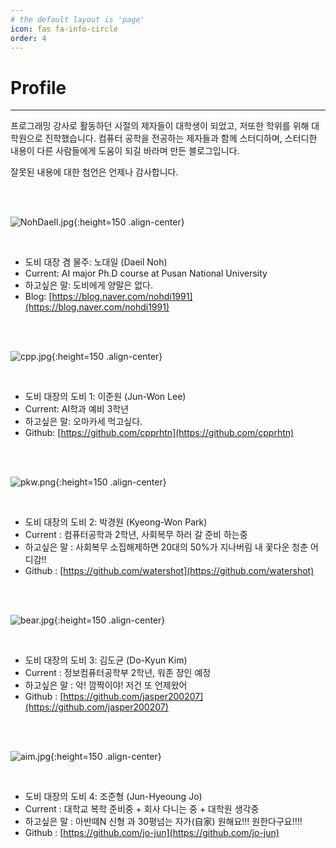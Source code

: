 ```yaml
---
# the default layout is 'page'
icon: fas fa-info-circle
order: 4
---
```


# Profile

---

프로그래밍 강사로 활동하던 시절의 제자들이 대학생이 되었고, 저또한 학위를 위해 대학원으로 진학했습니다. 컴퓨터 공학을 전공하는 제자들과 함께 스터디하며, 스터디한 내용이 다른 사람들에게 도움이 되길 바라며 만든 블로그입니다.

잘못된 내용에 대한 첨언은 언제나 감사합니다.

<br/><br/>

![NohDaeIl.jpg](/assets/img/about/NohDaeIl.jpg){:height=150 .align-center}

<br/>

- 도비 대장 겸 물주: 노대일 (Daeil Noh)
- Current: AI major Ph.D course at Pusan National University
- 하고싶은 말: 도비에게 양말은 없다.
- Blog: [https://blog.naver.com/nohdi1991](https://blog.naver.com/nohdi1991)

<br/><br/>

![cpp.jpg](/assets/img/about/cpp.jpg){:height=150 .align-center}

<br/>

- 도비 대장의 도비 1: 이준원 (Jun-Won Lee)
- Current: AI학과 예비 3학년
- 하고싶은 말: 오마카세 먹고싶다.
- Github: [https://github.com/cpprhtn](https://github.com/cpprhtn)

<br/><br/>

![pkw.png](/assets/img/about/pkw.png){:height=150 .align-center}

<br/>

- 도비 대장의 도비 2: 박경원 (Kyeong-Won Park)
- Current : 컴퓨터공학과 2학년, 사회복무 하러 갈 준비 하는중
- 하고싶은 말 : 사회복무 소집해제하면 20대의 50%가 지나버림 내 꽃다운 청춘 어디감!!
- Github : [https://github.com/watershot](https://github.com/watershot)

<br/><br/>

![bear.jpg](/assets/img/about/bear.jpg){:height=150 .align-center}

<br/>

- 도비 대장의 도비 3: 김도균 (Do-Kyun Kim)
- Current : 정보컴퓨터공학부 2학년, 워존 장인 예정
- 하고싶은 말 : 악! 깜짝이야! 저건 또 언제왔어
- Github : [https://github.com/jasper200207](https://github.com/jasper200207)

<br/><br/>

![aim.jpg](/assets/img/about/aim.png){:height=150 .align-center}

<br/>

- 도비 대장의 도비 4: 조준형 (Jun-Hyeoung Jo)
- Current : 대학교 복학 준비중 + 회사 다니는 중 + 대학원 생각중
- 하고싶은 말 : 아반떼N 신형 과 30평넘는 자가(自家) 원해요!!! 원한다구요!!!!
- Github : [https://github.com/jo-jun](https://github.com/jo-jun)
